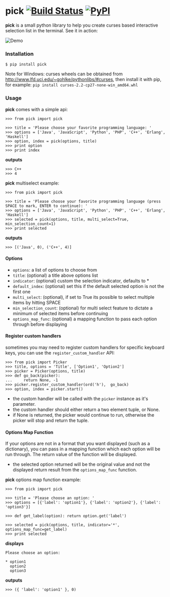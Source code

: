 pick [![Build Status](https://travis-ci.org/wong2/pick.svg?branch=master)](https://travis-ci.org/wong2/pick) [![PyPI](https://img.shields.io/pypi/v/pick.svg)](https://pypi.python.org/pypi/pick)
====

**pick** is a small python library to help you create curses based interactive selection
list in the terminal. See it in action:

![Demo](example/basic.gif?raw=true)


### Installation

    $ pip install pick
    
Note for Windows: curses wheels can be obtained from http://www.lfd.uci.edu/~gohlke/pythonlibs/#curses, then install it with pip, for example: `pip install curses-2.2-cp27-none-win_amd64.whl`

### Usage

**pick** comes with a simple api:

    >>> from pick import pick

    >>> title = 'Please choose your favorite programming language: '
    >>> options = ['Java', 'JavaScript', 'Python', 'PHP', 'C++', 'Erlang', 'Haskell']
    >>> option, index = pick(options, title)
    >>> print option
    >>> print index

**outputs**

    >>> C++
    >>> 4

**pick** multiselect example:

    >>> from pick import pick

    >>> title = 'Please choose your favorite programming language (press SPACE to mark, ENTER to continue): '
    >>> options = ['Java', 'JavaScript', 'Python', 'PHP', 'C++', 'Erlang', 'Haskell']
    >>> selected = pick(options, title, multi_select=True, min_selection_count=1)
    >>> print selected

**outputs**

    >>> [('Java', 0), ('C++', 4)]


#### Options

* `options`: a list of options to choose from
* `title`: (optional) a title above options list
* `indicator`: (optional) custom the selection indicator, defaults to *
* `default_index`: (optional) set this if the default selected option is not the first one
* `multi_select`: (optional), if set to True its possible to select multiple items by hitting SPACE
* `min_selection_count`: (optional) for multi select feature to dictate a minimum of selected items before continuing
* `options_map_func`: (optional) a mapping function to pass each option through before displaying

#### Register custom handlers

sometimes you may need to register custom handlers for specific keyboard keys, you can use the `register_custom_handler` API:

    >>> from pick import Picker
    >>> title, options = 'Title', ['Option1', 'Option2']
    >>> picker = Picker(options, title)
    >>> def go_back(picker):
    ...     return None, -1
    >>> picker.register_custom_handler(ord('h'),  go_back)
    >>> option, index = picker.start()

* the custom handler will be called with the `picker` instance as it's parameter.
* the custom handler should either return a two element tuple, or None.
* if None is returned, the picker would continue to run, otherwise the picker will stop and return the tuple.

#### Options Map Function

If your options are not in a format that you want displayed (such as a dictionary), you can pass in a mapping function which each option will be run through. The return value of the function will be displayed.

* the selected option returned will be the original value and not the displayed return result from the `options_map_func` function.

**pick** options map function example:

    >>> from pick import pick

    >>> title = 'Please choose an option: '
    >>> options = [{'label': 'option1'}, {'label': 'option2'}, {'label': 'option3'}]

    >>> def get_label(option): return option.get('label')

    >>> selected = pick(options, title, indicator='*', options_map_func=get_label)
    >>> print selected

**displays**

    Please choose an option:

    * option1
      option2
      option3

**outputs**

    >>> ({ 'label': 'option1' }, 0)
